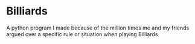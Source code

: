 # Billiards
A python program I made because of the million times me and my friends argued over a specific rule or situation when playing Billiards
